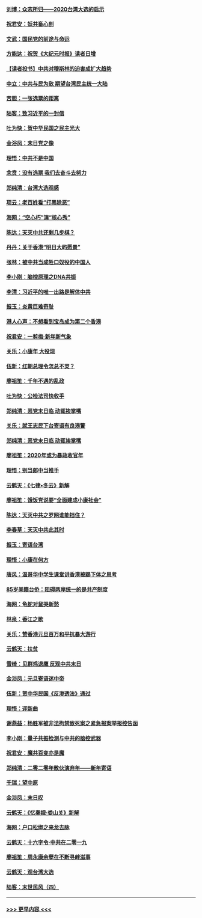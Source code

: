 #### [刘博：众志所归——2020台湾大选的启示](../pages/nsc993/n11796878.md?t=01161222) 
#### [祝君安：妖共畜心剖](../pages/nsc993/n11794273.md?t=01161222) 
#### [文武：国民党的前途与命运](../pages/nsc993/n11794198.md?t=01161222) 
#### [方能达：祝贺《大纪元时报》读者日增](../pages/nsc993/n11793807.md?t=01161222) 
#### [【读者投书】中共对穆斯林的迫害成扩大趋势](../pages/nsc993/n11791371.md?t=01161222) 
#### [中立：中共与民为敌 期望台湾民主统一大陆](../pages/nsc993/n11790392.md?t=01161222) 
#### [苦胆：一张选票的距离](../pages/nsc993/n11788914.md?t=01161222) 
#### [陆客：致习近平的一封信](../pages/nsc993/n11788867.md?t=01161222) 
#### [吐为快：贺中华民国之民主光大](../pages/nsc993/n11788618.md?t=01161222) 
#### [金浴凤：末日党之像](../pages/nsc993/n11787475.md?t=01161222) 
#### [理悟：中共不是中国](../pages/nsc993/n11787463.md?t=01161222) 
#### [念贲：没有选票  我们去奋斗去努力](../pages/nsc993/n11787398.md?t=01161222) 
#### [郑纯清：台湾大选观感](../pages/nsc993/n11786210.md?t=01161222) 
#### [项云：老百姓看“打黑除恶”](../pages/nsc993/n11785398.md?t=01161222) 
#### [海网：“空心朽”演“核心秀”](../pages/nsc993/n11783874.md?t=01161222) 
#### [陈达：天灭中共还剩几步棋？](../pages/nsc993/n11783719.md?t=01161222) 
#### [丹丹：关于香港“明日大屿愿景”](../pages/nsc993/n11783273.md?t=01161222) 
#### [张林：被中共当成牲口奴役的中国人](../pages/nsc993/n11782397.md?t=01161222) 
#### [李小刚：脑控原理之DNA共振](../pages/nsc993/n11780962.md?t=01161222) 
#### [李清：习近平的唯一出路是解体中共](../pages/nsc993/n11780866.md?t=01161222) 
#### [振玉：炎黄巨难奇耻](../pages/nsc993/n11779632.md?t=01161222) 
#### [港人心声：不想看到宝岛成为第二个香港](../pages/nsc993/n11778817.md?t=01161222) 
#### [祝君安：一剪梅‧新年新气象](../pages/nsc993/n11776340.md?t=01161222) 
#### [关乐：小康年 大役现](../pages/nsc993/n11774213.md?t=01161222) 
#### [伍新：红朝总理令怎总不灵？](../pages/nsc993/n11770813.md?t=01161222) 
#### [廖祖笙：千年不遇的乱政](../pages/nsc993/n11770373.md?t=01161222) 
#### [吐为快：公检法司快收手](../pages/nsc993/n11770359.md?t=01161222) 
#### [郑纯清：恶党末日临 动辄挨掌嘴](../pages/nsc993/n11769912.md?t=01161222) 
#### [关乐：就王志民下台寄语有良港警](../pages/nsc993/n11769903.md?t=01161222) 
#### [郑纯清：恶党末日临 动辄挨掌嘴](../pages/nsc993/n11769356.md?t=01161222) 
#### [廖祖笙：2020年或为暴政收官年](../pages/nsc993/n11768216.md?t=01161222) 
#### [理悟：别当郎中当推手](../pages/nsc993/n11768243.md?t=01161222) 
#### [云鹤天：《七律▪冬云》新解](../pages/nsc993/n11768204.md?t=01161222) 
#### [廖祖笙：饿饭党说要“全面建成小康社会”](../pages/nsc993/n11767482.md?t=01161222) 
#### [陈达：天灭中共之罗网谁能挡住？](../pages/nsc993/n11767465.md?t=01161222) 
#### [李春草：天灭中共此其时](../pages/nsc993/n11767452.md?t=01161222) 
#### [振玉：寄语台湾](../pages/nsc993/n11767432.md?t=01161222) 
#### [理悟：小康在何方](../pages/nsc993/n11767394.md?t=01161222) 
#### [唐风：温哥华中学生课堂讲香港被踢下体之思考](../pages/nsc993/n11766848.md?t=01161222) 
#### [85岁美籍台侨：阻碍两岸统一的是共产制度](../pages/nsc993/n11765043.md?t=01161222) 
#### [海网：龟蛇对鼠哭新愁](../pages/nsc993/n11764895.md?t=01161222) 
#### [林泉：香江之歌](../pages/nsc993/n11764415.md?t=01161222) 
#### [关乐：赞香港元旦百万和平抗暴大游行](../pages/nsc993/n11764382.md?t=01161222) 
#### [云鹤天：扶贫](../pages/nsc993/n11764245.md?t=01161222) 
#### [雪绮：见群鸡退鹰  反观中共末日](../pages/nsc993/n11762112.md?t=01161222) 
#### [金浴凤：元旦寄语迷中帝](../pages/nsc993/n11761788.md?t=01161222) 
#### [伍新：贺中华民国《反渗透法》通过](../pages/nsc993/n11761994.md?t=01161222) 
#### [理悟：迎新曲](../pages/nsc993/n11761152.md?t=01161222) 
#### [谢燕益：杨胜军被非法拘禁致死案之紧急报案举报控告函](../pages/nsc993/n11756134.md?t=01161222) 
#### [李小刚：量子共振检测与中共的脑控武器](../pages/nsc993/n11754518.md?t=01161222) 
#### [祝君安：魔共百变亦是魔](../pages/nsc993/n11754469.md?t=01161222) 
#### [郑纯清：二零二零年散伙演弃年——新年寄语](../pages/nsc993/n11754195.md?t=01161222) 
#### [千瑞：望中原](../pages/nsc993/n11754159.md?t=01161222) 
#### [金浴凤：末日叹](../pages/nsc993/n11752359.md?t=01161222) 
#### [云鹤天：《忆秦娥‧娄山关》新解](../pages/nsc993/n11752348.md?t=01161222) 
#### [海网：户口松绑之来龙去脉](../pages/nsc993/n11752328.md?t=01161222) 
#### [云鹤天：十六字令‧中共在二零一九](../pages/nsc993/n11752305.md?t=01161222) 
#### [廖祖笙：周永康余孽在不断寻衅滋事](../pages/nsc993/n11751013.md?t=01161222) 
#### [云鹤天：观台湾大选](../pages/nsc993/n11751007.md?t=01161222) 
#### [陆客：末世民风（四）](../pages/nsc993/n11749203.md?t=01161222) 

----
#### [ >>> 更早内容 <<< ](../indexes/nsc993-earlier.md)
